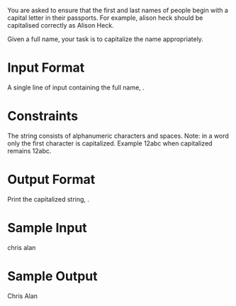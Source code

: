 You are asked to ensure that the first and last names of people begin with a capital letter in their passports. For example, alison heck should be capitalised correctly as Alison Heck.


Given a full name, your task is to capitalize the name appropriately.

# Input Format

A single line of input containing the full name, .

# Constraints

The string consists of alphanumeric characters and spaces.
Note: in a word only the first character is capitalized. Example 12abc when capitalized remains 12abc.

# Output Format

Print the capitalized string, .

# Sample Input

chris alan <br>
# Sample Output

Chris Alan
